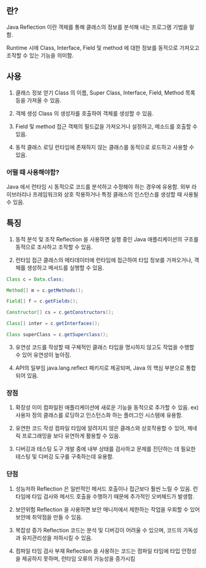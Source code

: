 
## 란?

Java Reflection 이란 객체를 통해 클래스의 정보를 분석해 내는 프로그램 기법을 말함.

Runtime 시에 Class, Interface, Field 및 method 에 대한 정보를 동적으로 가져오고 조작할 수 있는 기능을 의미함.


## 사용

1. 클래스 정보 얻기
	Class 의 이름, Super Class, Interface, Field, Method 목록 등을 가져올 수 있음.

2. 객체 생성 
	Class 의 생성자를 호출하여 객체를 생성할 수 있음.

3. Field 및 method 접근
	객체의 필드값을 가져오거나 설정하고, 메소드를 호출할 수 있음.

4. 동적 클래스 로딩
	런타임에 존재하지 않는 클래스를 동적으로 로드하고 사용할 수 있음.

### 어떨 때 사용해야함?

Java 에서 런타임 시 동적으로 코드를 분석하고 수정해야 하는 경우에 유용함.
외부 라이브러리나 프레임워크와 상호 작용하거나 특정 클래스의 인스턴스를 생성할 때 사용될 수 있음.



## 특징

1. 동적 분석 및 조작
	Reflection 을 사용하면 실행 중인 Java 애플리케이션의 구조를 동적으로 조사하고 조작할 수 있음.

2. 런타임 접근
	클래스의 메타데이터에 런타임에 접근하여 타입 정보를 가져오거나, 객체를 생성하고 메서드를 실행할 수 있음.

```java
Class c = Data.class;

Method[] m = c.getMethods();

Field[] f = c.getFields();

Constructor[] cs = c.getConstructors();

Class[] inter = c.getInterfaces();

Class superClass = c.getSuperclass();

```

3. 유연성
	코드를 작성할 때 구체적인 클래스 타입을 명시하지 않고도 작업을 수행할 수 있어 유연성이 높아짐.


4. API의 일부임
	java.lang.reflect 패키지로 제공되며, Java 의 핵심 부분으로 통합되어 있음.



### 장점 

1. 확장성
	이미 컴파일된 애플리케이션에 새로운 기능을 동적으로 추가할 수 있음.
	ex) 사용자 정의 클래스를 로딩하고 인스턴스화 하는 플러그인 시스템에 유용함.

2. 유연한 코드 작성
	컴파일 타임에 알려지지 않은 클래스와 상호작용할 수 있어, 제네릭 프로그래밍을 보다 유연하게 활용할 수 있음.

3. 디버깅과 테스팅 도구
	개발 중에 내부 상태를 검사하고 문제를 진단하는 데 필요한 테스팅 및 디버깅 도구를 구축하는데 유용함.

### 단점
1. 성능저하
	Reflection 은 일반적인 메서드 호출이나 접근보다 훨씬 느릴 수 있음. 런타임에 타입 검사와 메서드 호출을 수행하기 때문에 추가적인 오버헤드가 발생함.

2. 보안위험
	Reflection 을 사용하면 보안 매니저에서 제한하는 작업을 우회할 수 있어 보안에 취약점을 만들 수 있음.

3. 복잡성 증가
	Reflection 코드는 분석 및 디버깅이 어려울 수 있으며, 코드의 가독성과 유지관리성을 저하시킬 수 있음.

4. 컴파일 타임 검사 부재
	Reflection 을 사용하는 코드는 컴파일 타임에 타입 안정성을 제공하지 못하며, 런타임 오류의 가능성을 증가시킴

